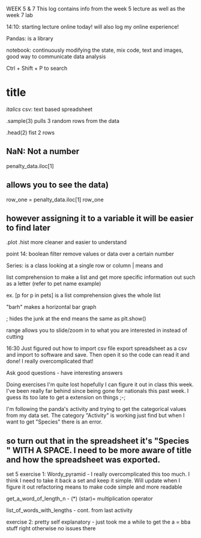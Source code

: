 WEEK 5 & 7 This log contains info from the week 5 lecture as well as the week 7 lab

14:10: starting lecture online today! will also log my online experience!

Pandas: is a library

notebook: continuously modifying the state, mix code, text and images, good way to communicate data analysis

Ctrl + Shift + P to search

# title

_italics_
csv: text based spreadsheet

.sample(3) pulls 3 random rows from the data

.head(2) fist 2 rows

## NaN: Not a number

penalty_data.iloc[1]

## allows you to see the data)

row_one = penalty_data.iloc[1]
row_one

## however assigning it to a variable it will be easier to find later

.plot
.hist more cleaner and easier to understand

point 14: boolean filter remove values or data over a certain number

Series: is a class looking at a single row or column
| means and

list comprehension to make a list and get more specific information out such as a letter (refer to pet name example)

ex. [p for p in pets] is a list comprehension gives the whole list

"barh" makes a horizontal bar graph

; hides the junk at the end means the same as plt.show()

range allows you to slide/zoom in to what you are interested in instead of cutting

16:30 Just figured out how to import csv file
export spreadsheet as a csv and import to software and save. Then open it so the code can read it and done! I really overcomplicated that!

Ask good questions - have interesting answers

Doing exercises I'm quite lost hopefully I can figure it out in class this week. I've been really far behind since being gone for nationals this past week. I guess its too late to get a extension on things ;-;

I'm following the panda's activity and trying to get the categorical values from my data set. The category "Activity" is working just find but when I want to get "Species" there is an error.

## so turn out that in the spreadsheet it's "Species " WITH A SPACE. I need to be more aware of title and how the spreadsheet was exported.

set 5 exercise 1:
Wordy_pyramid - I really overcomplicated this too much. I think I need to take it back a set and keep it simple. Will update when I figure it out
refactoring means to make code simple and more readable

get_a_word_of_length_n - (\*) (star)= multiplication operator

list_of_words_with_lengths - cont. from last activity

exercise 2:
pretty self explanatory - just took me a while to get the a = bba stuff right otherwise no issues there
